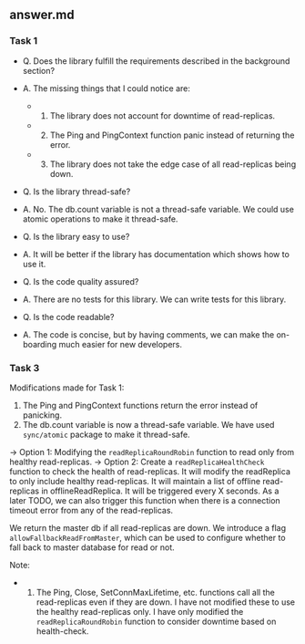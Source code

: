 ## answer.md

### Task 1

- Q. Does the library fulfill the requirements described in the background section?    
- A. The missing things that I could notice are: 
  - 1. The library does not account for downtime of read-replicas.
  - 2. The Ping and PingContext function panic instead of returning the error.
  - 3. The library does not take the edge case of all read-replicas being down.

- Q. Is the library thread-safe?
- A. No. The db.count variable is not a thread-safe variable. We could use atomic operations to make it thread-safe.

- Q. Is the library easy to use?
- A. It will be better if the library has documentation which shows how to use it.

- Q. Is the code quality assured?
- A. There are no tests for this library. We can write tests for this library. 

- Q. Is the code readable?
- A. The code is concise, but by having comments, we can make the on-boarding much easier for new developers.


### Task 3

Modifications made for Task 1:
1. The Ping and PingContext functions return the error instead of panicking.
2. The db.count variable is now a thread-safe variable. We have used `sync/atomic` package to make it thread-safe.

-> Option 1: Modifying the `readReplicaRoundRobin` function to read only from healthy read-replicas.
-> Option 2: Create a `readReplicaHealthCheck` function to check the health of read-replicas. 
It will modify the readReplica to only include healthy read-replicas.
It will maintain a list of offline read-replicas in offlineReadReplica.
It will be triggered every X seconds.
As a later TODO, we can also trigger this function when there is a connection timeout error from 
any of the read-replicas.

We return the master db if all read-replicas are down. We introduce a flag `allowFallbackReadFromMaster`, which can be used to configure whether to fall back to master database for read or not.

Note: 
  - 1. The Ping, Close, SetConnMaxLifetime, etc. functions call all the read-replicas even if they are down.
    I have not modified these to use the healthy read-replicas only. I have only modified the `readReplicaRoundRobin` function to consider downtime based on health-check.
